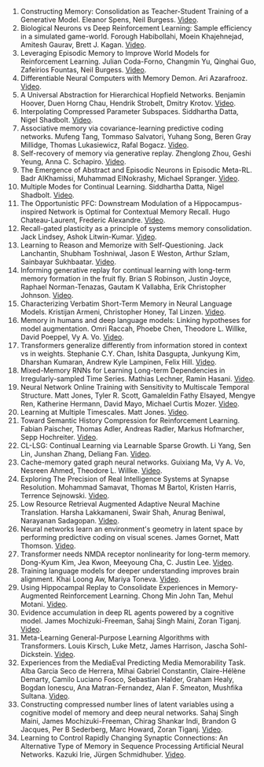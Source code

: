 1. Constructing Memory: Consolidation as Teacher-Student Training of a Generative Model. Eleanor Spens, Neil Burgess. [Video](https://youtu.be/F1KVuWgTF0E).
2. Biological Neurons vs Deep Reinforcement Learning: Sample efficiency in a simulated game-world. Forough Habibollahi, Moein Khajehnejad, Amitesh Gaurav, Brett J. Kagan. [Video](https://youtu.be/_QloC8gVqDA).
3. Leveraging Episodic Memory to Improve World Models for Reinforcement Learning. Julian Coda-Forno, Changmin Yu, Qinghai Guo, Zafeirios Fountas, Neil Burgess. [Video](https://youtu.be/Vd3SqFjLcT4).
4. Differentiable Neural Computers with Memory Demon. Ari Azarafrooz. [Video](https://youtu.be/TplyJMKrMr4).
5. A Universal Abstraction for Hierarchical Hopfield Networks. Benjamin Hoover, Duen Horng Chau, Hendrik Strobelt, Dmitry Krotov. [Video](https://www.youtube.com/watch?v=x_jJed5KjP8).
6. Interpolating Compressed Parameter Subspaces. Siddhartha Datta, Nigel Shadbolt. [Video](https://www.youtube.com/watch?v=J8L69slXjl4).
7. Associative memory via covariance-learning predictive coding networks. Mufeng Tang, Tommaso Salvatori, Yuhang Song, Beren Gray Millidge, Thomas Lukasiewicz, Rafal Bogacz. [Video](https://youtu.be/Trn_1Q6qZdE).
8. Self-recovery of memory via generative replay. Zhenglong Zhou, Geshi Yeung, Anna C. Schapiro. [Video](https://www.youtube.com/watch?v=vx1raAyDgMY).
9. The Emergence of Abstract and Episodic Neurons in Episodic Meta-RL. Badr AlKhamissi, Muhammad ElNokrashy, Michael Spranger. [Video](unavailable).
10. Multiple Modes for Continual Learning. Siddhartha Datta, Nigel Shadbolt. [Video](https://www.youtube.com/watch?v=rtH2EZeNcaw).
11. The Opportunistic PFC: Downstream Modulation of a Hippocampus-inspired Network is Optimal for Contextual Memory Recall. Hugo Chateau-Laurent, Frederic Alexandre. [Video](unavailable).
12. Recall-gated plasticity as a principle of systems memory consolidation. Jack Lindsey, Ashok Litwin-Kumar. [Video](unavailable).
13. Learning to Reason and Memorize with Self-Questioning. Jack Lanchantin, Shubham Toshniwal, Jason E Weston, Arthur Szlam, Sainbayar Sukhbaatar. [Video](https://recorder-v3.slideslive.com/#/share?share=78356&s=b216b880-3496-464c-a5d4-0cda4830c677).
14. Informing generative replay for continual learning with long-term memory formation in the fruit fly. Brian S Robinson, Justin Joyce, Raphael Norman-Tenazas, Gautam K Vallabha, Erik Christopher Johnson. [Video](https://youtu.be/grJxdWNi10k).
15. Characterizing Verbatim Short-Term Memory in Neural Language Models. Kristijan Armeni, Christopher Honey, Tal Linzen. [Video](https://youtu.be/MWhsm4rMSxc).
16. Memory in humans and deep language models: Linking hypotheses for model augmentation. Omri Raccah, Phoebe Chen, Theodore L. Willke, David Poeppel, Vy A. Vo. [Video](https://vimeo.com/manage/videos/771770003/privacy).
17. Transformers generalize differently from information stored in context vs in weights. Stephanie C.Y. Chan, Ishita Dasgupta, Junkyung Kim, Dharshan Kumaran, Andrew Kyle Lampinen, Felix Hill. [Video](https://www.youtube.com/watch?v=Cqdyobq18Tk).
18. Mixed-Memory RNNs for Learning Long-term Dependencies in Irregularly-sampled Time Series. Mathias Lechner, Ramin Hasani. [Video](https://youtu.be/E8hHioZM5-M).
19. Neural Network Online Training with Sensitivity to Multiscale Temporal Structure. Matt Jones, Tyler R. Scott, Gamaleldin Fathy Elsayed, Mengye Ren, Katherine Hermann, David Mayo, Michael Curtis Mozer. [Video](https://drive.google.com/file/d/1rERjhNuvvBBPCSF8bpWvUGJdxQOhAmiz/view?usp=drive_web).
20. Learning at Multiple Timescales. Matt Jones. [Video](https://drive.google.com/file/d/1QDlePHw-TuE0wmVI9kbC_iO3CERr9WFk/view?usp=drive_web).
21. Toward Semantic History Compression for Reinforcement Learning. Fabian Paischer, Thomas Adler, Andreas Radler, Markus Hofmarcher, Sepp Hochreiter. [Video](https://youtu.be/TIgZT4_2oOg).
22. CL-LSG: Continual Learning via Learnable Sparse Growth. Li Yang, Sen Lin, Junshan Zhang, Deliang Fan. [Video](https://www.youtube.com/watch?v=i85GwHoU0aM).
23. Cache-memory gated graph neural networks. Guixiang Ma, Vy A. Vo, Nesreen Ahmed, Theodore L. Willke. [Video](unavailable).
24. Exploring The Precision of Real Intelligence Systems at Synapse Resolution. Mohammad Samavat, Thomas M Bartol, Kristen Harris, Terrence Sejnowski. [Video](unavailable).
25. Low Resource Retrieval Augmented Adaptive Neural Machine Translation. Harsha Lakkamaneni, Swair Shah, Anurag Beniwal, Narayanan Sadagopan. [Video](https://drive.google.com/file/d/1GymE6_RvNk5SVPc1aXMOuczGNaPThbC2/view).
26. Neural networks learn an environment's geometry in latent space by performing predictive coding on visual scenes. James Gornet, Matt Thomson. [Video](unavailable).
27. Transformer needs NMDA receptor nonlinearity for long-term memory. Dong-Kyum Kim, Jea Kwon, Meeyoung Cha, C. Justin Lee. [Video](https://youtu.be/PQA_HuXTfes).
28. Training language models for deeper understanding improves brain alignment. Khai Loong Aw, Mariya Toneva. [Video](https://youtu.be/rEVvJb1odoo).
29. Using Hippocampal Replay to Consolidate Experiences in Memory-Augmented Reinforcement Learning. Chong Min John Tan, Mehul Motani. [Video](https://www.youtube.com/watch?v=lm5ozEzoolE).
30. Evidence accumulation in deep RL agents powered by a cognitive model. James Mochizuki-Freeman, Sahaj Singh Maini, Zoran Tiganj. [Video](https://www.youtube.com/watch?v=RkbAsCRpsP0).
31. Meta-Learning General-Purpose Learning Algorithms with Transformers. Louis Kirsch, Luke Metz, James Harrison, Jascha Sohl-Dickstein. [Video](https://youtu.be/k02rygHSlrA).
32. Experiences from the MediaEval Predicting Media Memorability Task. Alba Garcia Seco de Herrera, Mihai Gabriel Constantin, Claire-Hélène Demarty, Camilo Luciano Fosco, Sebastian Halder, Graham Healy, Bogdan Ionescu, Ana Matran-Fernandez, Alan F. Smeaton, Mushfika Sultana. [Video](https://youtu.be/LQyWnpQho6o).
33. Constructing compressed number lines of latent variables using a cognitive model of memory and deep neural networks. Sahaj Singh Maini, James Mochizuki-Freeman, Chirag Shankar Indi, Brandon G Jacques, Per B Sederberg, Marc Howard, Zoran Tiganj. [Video](https://youtu.be/ZGJDHycWEBQ).
34. Learning to Control Rapidly Changing Synaptic Connections: An Alternative Type of Memory in Sequence Processing Artificial Neural Networks. Kazuki Irie, Jürgen Schmidhuber. [Video](https://drive.google.com/file/d/1fguRNEZ0VvN0o-Ozb1ucPofdC5p48eot/view?usp=sharing).

